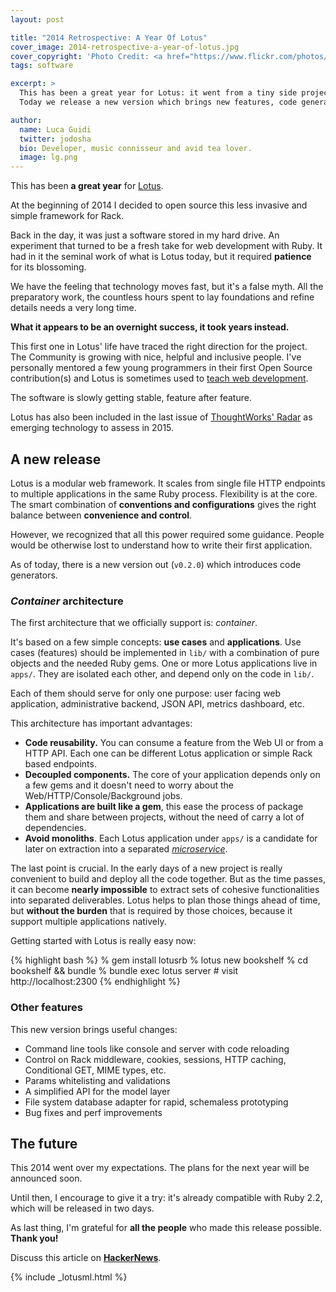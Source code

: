 ```yaml
---
layout: post

title: "2014 Retrospective: A Year Of Lotus"
cover_image: 2014-retrospective-a-year-of-lotus.jpg
cover_copyright: 'Photo Credit: <a href="https://www.flickr.com/photos/gsshow/2601650165/">Li-Ji</a> (<a href="http://www.flickr.com/help/general/#147">CC license</a>)'
tags: software

excerpt: >
  This has been a great year for Lotus: it went from a tiny side project to one of the most appreciated and promising web frameworks for Ruby.
  Today we release a new version which brings new features, code generators and the first supported architecture named container.

author:
  name: Luca Guidi
  twitter: jodosha
  bio: Developer, music connisseur and avid tea lover.
  image: lg.png
---
```


This has been **a great year** for [Lotus](http://lotusrb.org).

At the beginning of 2014 I decided to open source this less invasive and simple framework for Rack.

Back in the day, it was just a software stored in my hard drive.
An experiment that turned to be a fresh take for web development with Ruby.
It had in it the seminal work of what is Lotus today, but it required **patience** for its blossoming.

We have the feeling that technology moves fast, but it's a false myth.
All the preparatory work, the countless hours spent to lay foundations and refine details needs a very long time.

**What it appears to be an overnight success, it took years instead.**

This first one in Lotus' life have traced the right direction for the project.
The Community is growing with nice, helpful and inclusive people.
I've personally mentored a few young programmers in their first Open Source contribution(s) and Lotus is sometimes used to [teach web development](http://bitboxer.de/2014/10/26/teaching-ruby/).

The software is slowly getting stable, feature after feature.

Lotus has also been included in the last issue of [ThoughtWorks' Radar](http://www.thoughtworks.com/radar/languages-and-frameworks/lotus) as emerging technology to assess in 2015.

## A new release

Lotus is a modular web framework.
It scales from single file HTTP endpoints to multiple applications in the same Ruby process.
Flexibility is at the core.
The smart combination of **conventions and configurations** gives the right balance between **convenience and control**.

However, we recognized that all this power required some guidance.
People would be otherwise lost to understand how to write their first application.

As of today, there is a new version out (`v0.2.0`) which introduces code generators.

### _Container_ architecture

The first architecture that we officially support is: _container_.

It's based on a few simple concepts: **use cases** and **applications**.
Use cases (features) should be implemented in `lib/` with a combination of pure objects and the needed Ruby gems.
One or more Lotus applications live in `apps/`. They are isolated each other, and depend only on the code in `lib/`.

Each of them should serve for only one purpose: user facing web application, administrative backend, JSON API, metrics dashboard, etc.

This architecture has important advantages:

  * **Code reusability.** You can consume a feature from the Web UI or from a HTTP API. Each one can be different Lotus application or simple Rack based endpoints.
  * **Decoupled components.** The core of your application depends only on a few gems and it doesn't need to worry about the Web/HTTP/Console/Background jobs.
  * **Applications are built like a gem**, this ease the process of package them and share between projects, without the need of carry a lot of dependencies.
  * **Avoid monoliths**. Each Lotus application under `apps/` is a candidate for later on extraction into a separated [_microservice_](http://martinfowler.com/articles/microservices.html).

The last point is crucial. In the early days of a new project is really convenient to build and deploy all the code together.
But as the time passes, it can become **nearly impossible** to extract sets of cohesive functionalities into separated deliverables.
Lotus helps to plan those things ahead of time, but **without the burden** that is required by those choices, because it support multiple applications natively.

Getting started with Lotus is really easy now:

{% highlight bash %}
% gem install lotusrb
% lotus new bookshelf
% cd bookshelf && bundle
% bundle exec lotus server # visit http://localhost:2300
{% endhighlight %}

### Other features

This new version brings useful changes:

  * Command line tools like console and server with code reloading
  * Control on Rack middleware, cookies, sessions, HTTP caching, Conditional GET, MIME types, etc.
  * Params whitelisting and validations
  * A simplified API for the model layer
  * File system database adapter for rapid, schemaless prototyping
  * Bug fixes and perf improvements

## The future

This 2014 went over my expectations. The plans for the next year will be announced soon.

Until then, I encourage to give it a try: it's already compatible with Ruby 2.2, which will be released in two days.

As last thing, I'm grateful for **all the people** who made this release possible. **Thank you!**

Discuss this article on **[HackerNews](https://news.ycombinator.com/item?id=8788527)**.

{% include _lotusml.html %}
